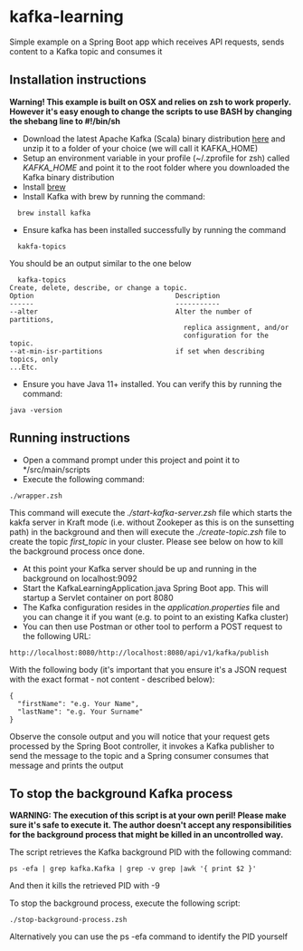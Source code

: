 # kafka-learning

Simple example on a Spring Boot app which receives API requests, sends content to a Kafka topic and consumes it

## Installation instructions

**Warning! This example is built on OSX and relies on zsh to work properly. However it's easy enough to change the scripts to use BASH by changing the shebang line to #!/bin/sh**

- Download the latest Apache Kafka (Scala) binary distribution [here](https://kafka.apache.org/downloads) and unzip it to a folder of your choice (we will call it KAFKA_HOME)
- Setup an environment variable in your profile (~/.zprofile for zsh) called _KAFKA_HOME_ and point it to the root folder where you downloaded the Kafka binary distribution
- Install [brew](https://brew.sh)
- Install Kafka with brew by running the command:

```
  brew install kafka
```

- Ensure kafka has been installed successfully by running the command

```
  kakfa-topics
```

You should be an output similar to the one below

```
  kafka-topics
Create, delete, describe, or change a topic.
Option                                   Description
------                                   -----------
--alter                                  Alter the number of partitions,
                                           replica assignment, and/or
                                           configuration for the topic.
--at-min-isr-partitions                  if set when describing topics, only
...Etc.
```

- Ensure you have Java 11+ installed. You can verify this by running the command:

```
java -version
```

## Running instructions

- Open a command prompt under this project and point it to \*/src/main/scripts
- Execute the following command:

```
./wrapper.zsh
```

This command will execute the _./start-kafka-server.zsh_ file which starts the kakfa server in Kraft mode (i.e. without Zookeper as this is on the sunsetting path) in the background and then will execute the _./create-topic.zsh_ file to create the topic _first_topic_ in your cluster. Please see below on how to kill the background process once done.

- At this point your Kafka server should be up and running in the background on localhost:9092
- Start the KafkaLearningApplication.java Spring Boot app. This will startup a Servlet container on port 8080
- The Kafka configuration resides in the _application.properties_ file and you can change it if you want (e.g. to point to an existing Kafka cluster)
- You can then use Postman or other tool to perform a POST request to the following URL:

```
http://localhost:8080/http://localhost:8080/api/v1/kafka/publish
```

With the following body (it's important that you ensure it's a JSON request with the exact format - not content - described below):

```
{
  "firstName": "e.g. Your Name",
  "lastName": "e.g. Your Surname"
}
```

Observe the console output and you will notice that your request gets processed by the Spring Boot controller, it invokes a Kafka publisher to send the message to the topic and a Spring consumer consumes that message and prints the output

## To stop the background Kafka process

**WARNING: The execution of this script is at your own peril! Please make sure it's safe to execute it. The author doesn't accept any responsibilities for the background process that might be killed in an uncontrolled way.**

The script retrieves the Kafka background PID with the following command:

```
ps -efa | grep kafka.Kafka | grep -v grep |awk '{ print $2 }'
```

And then it kills the retrieved PID with -9

To stop the background process, execute the following script:

```
./stop-background-process.zsh
```

Alternatively you can use the ps -efa command to identify the PID yourself
